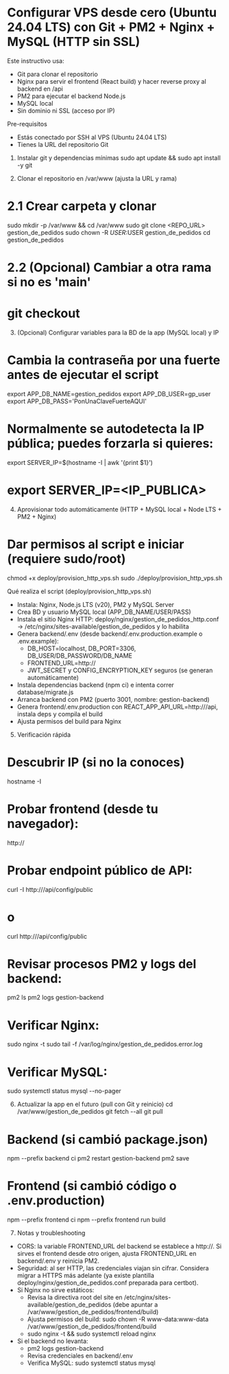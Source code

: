 # Configurar VPS desde cero (Ubuntu 24.04 LTS) con Git + PM2 + Nginx + MySQL (HTTP sin SSL)

Este instructivo usa:
- Git para clonar el repositorio
- Nginx para servir el frontend (React build) y hacer reverse proxy al backend en /api
- PM2 para ejecutar el backend Node.js
- MySQL local
- Sin dominio ni SSL (acceso por IP)

Pre-requisitos
- Estás conectado por SSH al VPS (Ubuntu 24.04 LTS)
- Tienes la URL del repositorio Git

1) Instalar git y dependencias mínimas
sudo apt update && sudo apt install -y git

2) Clonar el repositorio en /var/www (ajusta la URL y rama)
# 2.1 Crear carpeta y clonar
sudo mkdir -p /var/www && cd /var/www
sudo git clone <REPO_URL> gestion_de_pedidos
sudo chown -R $USER:$USER gestion_de_pedidos
cd gestion_de_pedidos

# 2.2 (Opcional) Cambiar a otra rama si no es 'main'
# git checkout <RAMA>

3) (Opcional) Configurar variables para la BD de la app (MySQL local) y IP
# Cambia la contraseña por una fuerte antes de ejecutar el script
export APP_DB_NAME=gestion_pedidos
export APP_DB_USER=gp_user
export APP_DB_PASS='PonUnaClaveFuerteAQUI'

# Normalmente se autodetecta la IP pública; puedes forzarla si quieres:
export SERVER_IP=$(hostname -I | awk '{print $1}')
# export SERVER_IP=<IP_PUBLICA>

4) Aprovisionar todo automáticamente (HTTP + MySQL local + Node LTS + PM2 + Nginx)
# Dar permisos al script e iniciar (requiere sudo/root)
chmod +x deploy/provision_http_vps.sh
sudo ./deploy/provision_http_vps.sh

Qué realiza el script (deploy/provision_http_vps.sh)
- Instala: Nginx, Node.js LTS (v20), PM2 y MySQL Server
- Crea BD y usuario MySQL local (APP_DB_NAME/USER/PASS)
- Instala el sitio Nginx HTTP: deploy/nginx/gestion_de_pedidos_http.conf -> /etc/nginx/sites-available/gestion_de_pedidos y lo habilita
- Genera backend/.env (desde backend/.env.production.example o .env.example):
  - DB_HOST=localhost, DB_PORT=3306, DB_USER/DB_PASSWORD/DB_NAME
  - FRONTEND_URL=http://<IP>
  - JWT_SECRET y CONFIG_ENCRYPTION_KEY seguros (se generan automáticamente)
- Instala dependencias backend (npm ci) e intenta correr database/migrate.js
- Arranca backend con PM2 (puerto 3001, nombre: gestion-backend)
- Genera frontend/.env.production con REACT_APP_API_URL=http://<IP>/api, instala deps y compila el build
- Ajusta permisos del build para Nginx

5) Verificación rápida
# Descubrir IP (si no la conoces)
hostname -I

# Probar frontend (desde tu navegador):
http://<IP>

# Probar endpoint público de API:
curl -I http://<IP>/api/config/public
# o
curl http://<IP>/api/config/public

# Revisar procesos PM2 y logs del backend:
pm2 ls
pm2 logs gestion-backend

# Verificar Nginx:
sudo nginx -t
sudo tail -f /var/log/nginx/gestion_de_pedidos.error.log

# Verificar MySQL:
sudo systemctl status mysql --no-pager

6) Actualizar la app en el futuro (pull con Git y reinicio)
cd /var/www/gestion_de_pedidos
git fetch --all
git pull
# Backend (si cambió package.json)
npm --prefix backend ci
pm2 restart gestion-backend
pm2 save
# Frontend (si cambió código o .env.production)
npm --prefix frontend ci
npm --prefix frontend run build

7) Notas y troubleshooting
- CORS: la variable FRONTEND_URL del backend se establece a http://<IP>. Si sirves el frontend desde otro origen, ajusta FRONTEND_URL en backend/.env y reinicia PM2.
- Seguridad: al ser HTTP, las credenciales viajan sin cifrar. Considera migrar a HTTPS más adelante (ya existe plantilla deploy/nginx/gestion_de_pedidos.conf preparada para certbot).
- Si Nginx no sirve estáticos:
  - Revisa la directiva root del site en /etc/nginx/sites-available/gestion_de_pedidos (debe apuntar a /var/www/gestion_de_pedidos/frontend/build)
  - Ajusta permisos del build: sudo chown -R www-data:www-data /var/www/gestion_de_pedidos/frontend/build
  - sudo nginx -t && sudo systemctl reload nginx
- Si el backend no levanta:
  - pm2 logs gestion-backend
  - Revisa credenciales en backend/.env
  - Verifica MySQL: sudo systemctl status mysql
